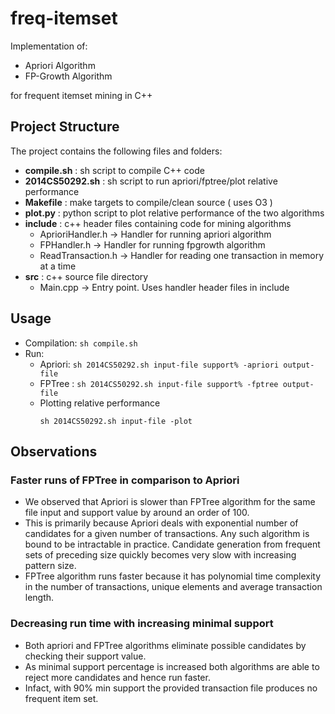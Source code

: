 # freq-itemset

Implementation of:
* Apriori Algorithm
* FP-Growth Algorithm

for frequent itemset mining in C++

## Project Structure
The project contains the following files and folders:

* **compile.sh**     : sh script to compile C++ code
* **2014CS50292.sh** : sh script to run apriori/fptree/plot relative performance
* **Makefile**       : make targets to compile/clean source ( uses O3 )
* **plot.py**        : python script to plot relative performance of the two algorithms
* **include**        : c++ header files containing code for mining algorithms
  * AprioriHandler.h  -> Handler for running apriori algorithm
  * FPHandler.h       -> Handler for running fpgrowth algorithm
  * ReadTransaction.h -> Handler for reading one transaction in memory at a time
* **src**            : c++ source file directory
  * Main.cpp          -> Entry point. Uses handler header files in include  

## Usage
* Compilation: `sh compile.sh`
* Run:
  * Apriori: `sh 2014CS50292.sh input-file support% -apriori output-file`
  * FPTree : `sh 2014CS50292.sh input-file support% -fptree output-file`
  * Plotting relative performance
      ```
      sh 2014CS50292.sh input-file -plot
      ```

## Observations

### Faster runs of FPTree in comparison to Apriori

* We observed that Apriori is slower than FPTree algorithm for the same file
  input and support value by around an order of 100.
* This is primarily because Apriori deals with exponential number of candidates
  for a given number of transactions. Any such algorithm is bound to be 
  intractable in practice. Candidate generation from frequent sets of preceding
  size quickly becomes very slow with increasing pattern size.
* FPTree algorithm runs faster because it has polynomial time complexity in the
  number of transactions, unique elements and average transaction length.

### Decreasing run time with increasing minimal support
* Both apriori and FPTree algorithms eliminate possible candidates by
  checking their support value.
* As minimal support percentage is increased both algorithms are able to reject more candidates and hence run faster.
* Infact, with 90% min support the provided transaction file produces no frequent item set.
